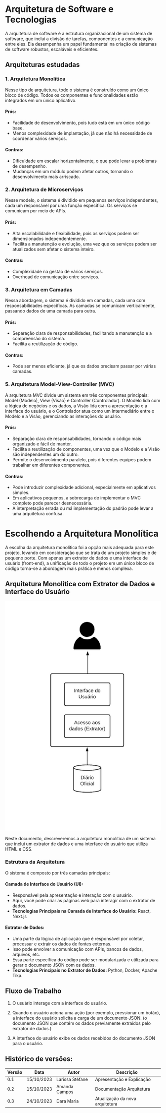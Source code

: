 # Arquitetura de Software e Tecnologias

A arquitetura de software é a estrutura organizacional de um sistema de software, que inclui a divisão de tarefas, componentes e a comunicação entre eles. Ela desempenha um papel fundamental na criação de sistemas de software robustos, escaláveis e eficientes.

## Arquiteturas estudadas

### 1. Arquitetura Monolítica

Nesse tipo de arquitetura, todo o sistema é construído como um único bloco de código. Todos os componentes e funcionalidades estão integrados em um único aplicativo.

#### Prós:
  - Facilidade de desenvolvimento, pois tudo está em um único código base.
  - Menos complexidade de implantação, já que não há necessidade de coordenar vários serviços.
#### Contras:
  - Dificuldade em escalar horizontalmente, o que pode levar a problemas de desempenho.
  - Mudanças em um módulo podem afetar outros, tornando o desenvolvimento mais arriscado.

### 2. Arquitetura de Microserviços

Nesse modelo, o sistema é dividido em pequenos serviços independentes, cada um responsável por uma função específica. Os serviços se comunicam por meio de APIs.

#### Prós:
  - Alta escalabilidade e flexibilidade, pois os serviços podem ser dimensionados independentemente.
  - Facilita a manutenção e evolução, uma vez que os serviços podem ser atualizados sem afetar o sistema inteiro.
#### Contras:
  - Complexidade na gestão de vários serviços.
  - Overhead de comunicação entre serviços.

### 3. Arquitetura em Camadas

 Nessa abordagem, o sistema é dividido em camadas, cada uma com responsabilidades específicas. As camadas se comunicam verticalmente, passando dados de uma camada para outra.

#### Prós:
  - Separação clara de responsabilidades, facilitando a manutenção e a compreensão do sistema.
  - Facilita a reutilização de código.
#### Contras:
  - Pode ser menos eficiente, já que os dados precisam passar por várias camadas.

### 5. Arquitetura Model-View-Controller (MVC)

 A arquitetura MVC divide um sistema em três componentes principais: Model (Modelo), View (Visão) e Controller (Controlador). O Modelo lida com a lógica de negócios e os dados, a Visão lida com a apresentação e a interface do usuário, e o Controlador atua como um intermediário entre o Modelo e a Visão, gerenciando as interações do usuário.

#### Prós:
  - Separação clara de responsabilidades, tornando o código mais organizado e fácil de manter.
  - Facilita a reutilização de componentes, uma vez que o Modelo e a Visão são independentes um do outro.
  - Permite o desenvolvimento paralelo, pois diferentes equipes podem trabalhar em diferentes componentes.

#### Contras:
  - Pode introduzir complexidade adicional, especialmente em aplicativos simples.
  - Em aplicativos pequenos, a sobrecarga de implementar o MVC completo pode parecer desnecessária.
  - A interpretação errada ou má implementação do padrão pode levar a uma arquitetura confusa.


# Escolhendo a Arquitetura Monolítica

A escolha da arquitetura monolítica foi a opção mais adequada para este projeto, levando em consideração que se trata de um projeto simples e de pequeno porte. Com apenas um extrator de dados e uma interface de usuário (front-end), a unificação de todo o projeto em um único bloco de código torna-se a abordagem mais prática e menos complexa.

## Arquitetura Monolítica com Extrator de Dados e Interface do Usuário

<img style=": 25%" src="https://github.com/unb-mds/2023-2-Squad02/blob/main/docs/imagens/diagrama.jpeg?raw=true" width=900px> 

Neste documento, descreveremos a arquitetura monolítica de um sistema que inclui um extrator de dados e uma interface do usuário que utiliza HTML e CSS.

### Estrutura da Arquitetura

O sistema é composto por três camadas principais:

#### Camada de Interface do Usuário (UI):  

  - Responsável pela apresentação e interação com o usuário.
  - Aqui, você pode criar as páginas web para interagir com o extrator de dados.
  - **Tecnologias Principais na Camada de Interface do Usuário:** React, Next.js


#### Extrator de Dados:

  - Uma parte da lógica de aplicação que é responsável por coletar, processar e extrair os dados de fontes externas.
  - Isso pode envolver a comunicação com APIs, bancos de dados, arquivos, etc.
  - Essa parte específica do código pode ser modularizada e utilizada para gerar o documento JSON com os dados.
  - **Tecnologias Principais no Extrator de Dados:** Python, Docker, Apache Tika.



## Fluxo de Trabalho

1. O usuário interage com a interface do usuário.

2. Quando o usuário aciona uma ação (por exemplo, pressionar um botão), a interface do usuário solicita a carga de um documento JSON. (o documento JSON que contém os dados previamente extraídos pelo extrator de dados.)

3. A interface do usuário exibe os dados recebidos do documento JSON para o usuário.


## Histórico de versões:

| Versão  |  Data  | Autor  |  Descrição  |
| ------------------- | ------------------- | ------------------- | ------------------- |
| 0.1 | 15/10/2023  | Larissa Stéfane | Apresentação e Explicação |
| 0.2 | 15/10/2023  | Amanda Campos | Documentação Arquitetura |
| 0.3 | 24/10/2023  | Dara Maria  | Atualização da nova arquitetura |